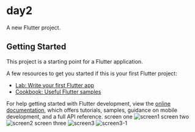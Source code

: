 # day2

A new Flutter project.

## Getting Started

This project is a starting point for a Flutter application.

A few resources to get you started if this is your first Flutter project:

- [Lab: Write your first Flutter app](https://docs.flutter.dev/get-started/codelab)
- [Cookbook: Useful Flutter samples](https://docs.flutter.dev/cookbook)

For help getting started with Flutter development, view the
[online documentation](https://docs.flutter.dev/), which offers tutorials,
samples, guidance on mobile development, and a full API reference.
screen one ![screen1](https://github.com/user-attachments/assets/04188242-71d3-4942-a440-a39637a18a7c)
screen two 
![screen2](https://github.com/user-attachments/assets/7f061614-0f61-4153-a5b3-fb97bb593005)
screen three 
![screen3](https://github.com/user-attachments/assets/0871a848-0ade-4554-b981-820dd0539d1a)
![screen3-1](https://github.com/user-attachments/assets/7c8233ba-174d-4c96-bdec-c4eef6142ae6)

